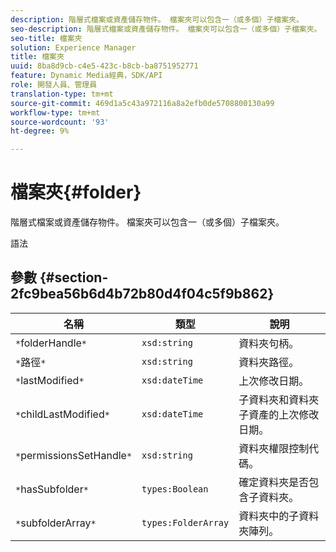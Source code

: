 ```yaml
---
description: 階層式檔案或資產儲存物件。 檔案夾可以包含一（或多個）子檔案夾。
seo-description: 階層式檔案或資產儲存物件。 檔案夾可以包含一（或多個）子檔案夾。
seo-title: 檔案夾
solution: Experience Manager
title: 檔案夾
uuid: 8ba8d9cb-c4e5-423c-b8cb-ba8751952771
feature: Dynamic Media經典，SDK/API
role: 開發人員、管理員
translation-type: tm+mt
source-git-commit: 469d1a5c43a972116a8a2efb0de5708800130a99
workflow-type: tm+mt
source-wordcount: '93'
ht-degree: 9%

---
```



# 檔案夾{#folder}

階層式檔案或資產儲存物件。 檔案夾可以包含一（或多個）子檔案夾。

語法

## 參數 {#section-2fc9bea56b6d4b72b80d4f04c5f9b862}

| 名稱 | 類型 | 說明 |
|---|---|---|
| `*`folderHandle`*` | `xsd:string` | 資料夾句柄。 |
| `*`路徑`*` | `xsd:string` | 資料夾路徑。 |
| `*`lastModified`*` | `xsd:dateTime` | 上次修改日期。 |
| `*`childLastModified`*` | `xsd:dateTime` | 子資料夾和資料夾子資產的上次修改日期。 |
| `*`permissionsSetHandle`*` | `xsd:string` | 資料夾權限控制代碼。 |
| `*`hasSubfolder`*` | `types:Boolean` | 確定資料夾是否包含子資料夾。 |
| `*`subfolderArray`*` | `types:FolderArray` | 資料夾中的子資料夾陣列。 |

